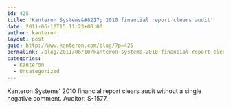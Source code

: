 ```yaml
---
id: 425
title: 'Kanteron Systems&#8217; 2010 financial report clears audit'
date: 2011-06-10T15:11:23+00:00
author: kanteron
layout: post
guid: http://www.kanteron.com/blog/?p=425
permalink: /blog/2011/06/10/kanteron-systems-2010-financial-report-clears-audit/
categories:
  - Kanteron
  - Uncategorized
---
```

Kanteron Systems&#8217; 2010 financial report clears audit without a single negative comment. Auditor: S-1577.